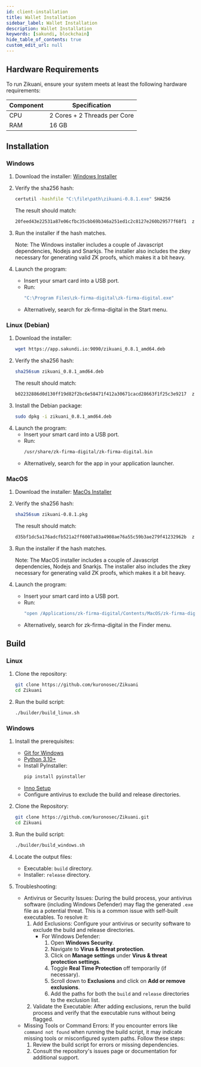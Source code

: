 ```yaml
---
id: client-installation
title: Wallet Installation
sidebar_label: Wallet Installation
description: Wallet Installation
keywords: [sakundi, blockchain]
hide_table_of_contents: true
custom_edit_url: null
---
```


## Hardware Requirements
To run Zikuani, ensure your system meets at least the following hardware requirements:

| **Component** | **Specification**          |
|---------------|-----------------------------|
| CPU           | 2 Cores + 2 Threads per Core |
| RAM           | 16 GB                        |

## Installation

### Windows

1. Download the installer:
[Windows Installer](https://app.sakundi.io:9090/zikuani-0.8.1.exe)

2. Verify the sha256 hash:
    ```bash
    certutil -hashfile "C:\file\path\zikuani-0.8.1.exe" SHA256
    ```
    The result should match:
    ```bash
    20feed43e22531a87e06cfbc35cbb69b346a251ed1c2c8127e260b29577f68f1  zikuani-0.8.1.exe
    ```
3. Run the installer if the hash matches.

    Note: The Windows installer includes a couple of Javascript dependencies, Nodejs and Snarkjs. The installer also includes the zkey necessary for generating valid ZK proofs, which makes it a bit heavy.

4. Launch the program: 
    * Insert your smart card into a USB port.
    * Run: 
        ```bash
        "C:\Program Files\zk-firma-digital\zk-firma-digital.exe"
        ```
    * Alternatively, search for zk-firma-digital in the Start menu.

### Linux (Debian)

1. Download the installer:
    ```bash
    wget https://app.sakundi.io:9090/zikuani_0.8.1_amd64.deb
    ```
2. Verify the sha256 hash:
    ```bash
    sha256sum zikuani_0.8.1_amd64.deb
    ```
    The result should match:
    ```bash
    b02232886d0d130ff19d82f2bc6e58471f412a30671cacd28663f1f25c3e9217  zikuani_0.8.1_amd64.deb
    ```
3. Install the Debian package:
    ```bash
    sudo dpkg -i zikuani_0.8.1_amd64.deb
    ```
4. Launch the program:
    * Insert your smart card into a USB port.
    * Run: 
        ```bash
        /usr/share/zk-firma-digital/zk-firma-digital.bin
        ```
    * Alternatively, search for the app in your application launcher.
  
### MacOS

1. Download the installer:
[MacOs Installer](https://app.sakundi.io:9090/zikuani-0.8.1.pkg)

2. Verify the sha256 hash:
    ```bash
    sha256sum zikuani-0.8.1.pkg
    ```
    The result should match:
    ```bash
    d35bf1dc5a176adcfb521a2ff6007a83a4908ae76a55c59b3ae279f41232962b  zikuani-0.8.1.pkg
    ```
3. Run the installer if the hash matches.

    Note: The MacOS installer includes a couple of Javascript dependencies, Nodejs and Snarkjs. The installer also includes the zkey necessary for generating valid ZK proofs, which makes it a bit heavy.

4. Launch the program: 
    * Insert your smart card into a USB port.
    * Run: 
        ```bash
        "open /Applications/zk-firma-digital/Contents/MacOS/zk-firma-digital"
        ```
    * Alternatively, search for zk-firma-digital in the Finder menu.

## Build

### Linux

1. Clone the repository:
    ```bash
    git clone https://github.com/kuronosec/Zikuani
    cd Zikuani
    ```
2. Run the build script:
    ```bash
    ./builder/build_linux.sh
    ```

### Windows

1. Install the prerequisites:
    * [Git for Windows](https://gitforwindows.org/)
    * [Python 3.10+](https://www.python.org/downloads/)
    * Install PyInstaller:
        ```bash
        pip install pyinstaller
        ```
    * [Inno Setup](https://jrsoftware.org/)
    * Configure antivirus to exclude the build and release directories.

2. Clone the Repository:
    ```bash
    git clone https://github.com/kuronosec/Zikuani.git
    cd Zikuani
    ```
3. Run the build script:
    ```bash
    ./builder/build_windows.sh
    ```
4. Locate the output files:
    * Executable: `build` directory.
    * Installer: `release` directory.
5. Troubleshooting:
    * Antivirus or Security Issues: During the build process, your antivirus software (including Windows Defender) may flag the generated `.exe` file as a potential threat. This is a common issue with self-built executables. To resolve it:
        1. Add Exclusions: Configure your antivirus or security software to exclude the build and release directories.
            * For Windows Defender:
                1. Open **Windows Security**.
                2. Navigate to **Virus & threat protection**.
                3. Click on **Manage settings** under **Virus & threat protection settings**.
                4. Toggle **Real Time Protection** off temporarily (if necessary).
                5. Scroll down to **Exclusions** and click on **Add or remove exclusions**.
                6. Add the paths for both the `build` and `release` directories to the exclusion list.
        2. Validate the Executable: After adding exclusions, rerun the build process and verify that the executable runs without being flagged.
    * Missing Tools or Command Errors: If you encounter errors like `command not found` when running the build script, it may indicate missing tools or misconfigured system paths. Follow these steps:
        1. Review the build script for errors or missing dependencies.
        2. Consult the repository's issues page or documentation for additional support.